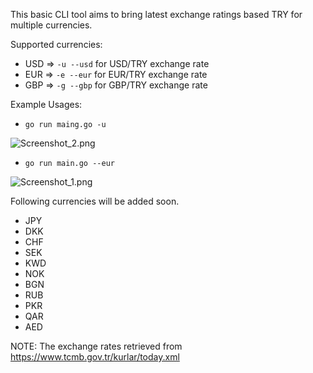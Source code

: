 This basic CLI tool aims to bring latest exchange ratings based TRY for multiple currencies.

Supported currencies:

- USD => ``-u --usd`` for USD/TRY exchange rate
- EUR => ``-e --eur`` for EUR/TRY exchange rate
- GBP => ``-g --gbp`` for GBP/TRY exchange rate

Example Usages:

- ``go run maing.go -u``

![Screenshot_2.png](..%2F..%2FDesktop%2FScreenshot_2.png)

- ``go run main.go --eur``

![Screenshot_1.png](..%2F..%2FDesktop%2FScreenshot_1.png)

Following currencies will be added soon.

- JPY
- DKK
- CHF
- SEK
- KWD
- NOK
- BGN
- RUB
- PKR
- QAR
- AED

NOTE: The exchange rates retrieved from https://www.tcmb.gov.tr/kurlar/today.xml